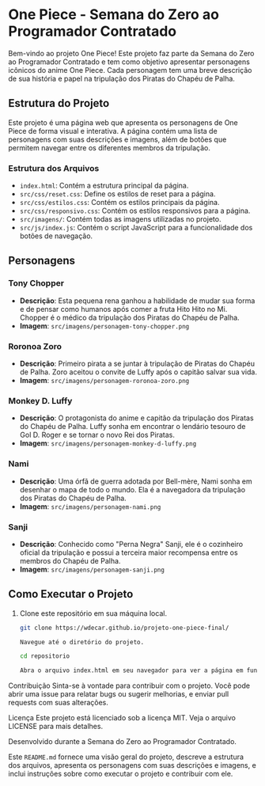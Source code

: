 # One Piece - Semana do Zero ao Programador Contratado

Bem-vindo ao projeto One Piece! Este projeto faz parte da Semana do Zero ao Programador Contratado e tem como objetivo apresentar personagens icônicos do anime One Piece. Cada personagem tem uma breve descrição de sua história e papel na tripulação dos Piratas do Chapéu de Palha.

## Estrutura do Projeto

Este projeto é uma página web que apresenta os personagens de One Piece de forma visual e interativa. A página contém uma lista de personagens com suas descrições e imagens, além de botões que permitem navegar entre os diferentes membros da tripulação.

### Estrutura dos Arquivos

- `index.html`: Contém a estrutura principal da página.
- `src/css/reset.css`: Define os estilos de reset para a página.
- `src/css/estilos.css`: Contém os estilos principais da página.
- `src/css/responsivo.css`: Contém os estilos responsivos para a página.
- `src/imagens/`: Contém todas as imagens utilizadas no projeto.
- `src/js/index.js`: Contém o script JavaScript para a funcionalidade dos botões de navegação.

## Personagens

### Tony Chopper
- **Descrição**: Esta pequena rena ganhou a habilidade de mudar sua forma e de pensar como humanos após comer a fruta Hito Hito no Mi. Chopper é o médico da tripulação dos Piratas do Chapéu de Palha.
- **Imagem**: `src/imagens/personagem-tony-chopper.png`

### Roronoa Zoro
- **Descrição**: Primeiro pirata a se juntar à tripulação de Piratas do Chapéu de Palha. Zoro aceitou o convite de Luffy após o capitão salvar sua vida.
- **Imagem**: `src/imagens/personagem-roronoa-zoro.png`

### Monkey D. Luffy
- **Descrição**: O protagonista do anime e capitão da tripulação dos Piratas do Chapéu de Palha. Luffy sonha em encontrar o lendário tesouro de Gol D. Roger e se tornar o novo Rei dos Piratas.
- **Imagem**: `src/imagens/personagem-monkey-d-luffy.png`

### Nami
- **Descrição**: Uma órfã de guerra adotada por Bell-mère, Nami sonha em desenhar o mapa de todo o mundo. Ela é a navegadora da tripulação dos Piratas do Chapéu de Palha.
- **Imagem**: `src/imagens/personagem-nami.png`

### Sanji
- **Descrição**: Conhecido como "Perna Negra" Sanji, ele é o cozinheiro oficial da tripulação e possui a terceira maior recompensa entre os membros do Chapéu de Palha.
- **Imagem**: `src/imagens/personagem-sanji.png`

## Como Executar o Projeto

1. Clone este repositório em sua máquina local.
   ```sh
   git clone https://wdecar.github.io/projeto-one-piece-final/

   Navegue até o diretório do projeto.

   cd repositorio

   Abra o arquivo index.html em seu navegador para ver a página em funcionamento.
Contribuição
Sinta-se à vontade para contribuir com o projeto. Você pode abrir uma issue para relatar bugs ou sugerir melhorias, e enviar pull requests com suas alterações.

Licença
Este projeto está licenciado sob a licença MIT. Veja o arquivo LICENSE para mais detalhes.

Desenvolvido durante a Semana do Zero ao Programador Contratado.


Este `README.md` fornece uma visão geral do projeto, descreve a estrutura dos arquivos, apresenta os personagens com suas descrições e imagens, e inclui instruções sobre como executar o projeto e contribuir com ele.






 
